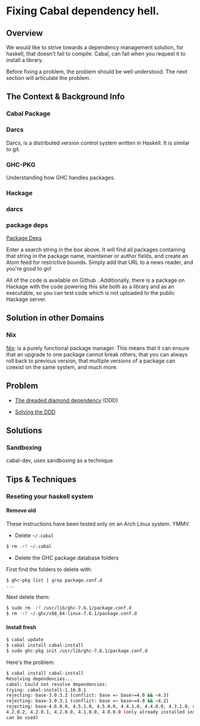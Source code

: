 # Fixing Cabal dependency hell.


## Overview 

We would like to strive towards a dependency management solution, for
haskell, that doesn't fail to compile.  Cabal, can fail when you
request it to install a library.

Before fixing a problem, the problem should be well understood.  The
next section will articulate the problem.


## The Context & Background Info

### Cabal Package

### Darcs

Darcs, is a distributed version control system written in Haskell.  It
is similar to git.

### GHC-PKG

Understanding how GHC handles packages.

### Hackage



### darcs


### package deps

[Package Deps](http://packdeps.haskellers.com/)

Enter a search string in the box above. It will find all packages
containing that string in the package name, maintainer or author
fields, and create an Atom feed for restrictive bounds. Simply add
that URL to a news reader, and you're good to go!

All of the code is available on Github . Additionally, there is a
package on Hackage with the code powering this site both as a library
and as an executable, so you can test code which is not uploaded to
the public Hackage server.


## Solution in other Domains

### Nix

[Nix](http://nixos.org/): is a purely functional package manager. This
means that it can ensure that an upgrade to one package cannot break
others, that you can always roll back to previous version, that
multiple versions of a package can coexist on the same system, and
much more.

## Problem

* [The dreaded diamond dependency](http://www.well-typed.com/blog/9) (DDD)

* [Solving the DDD](http://www.well-typed.com/blog/12)

## Solutions

### Sandboxing

cabal-dev, uses sandboxing as a technique


## Tips & Techniques

### Reseting your haskell system

#### Remove old

These instructions have been tested only on an Arch Linux system.
YMMV. 

* Delete `~/.cabal`

```bash
$ rm -rf ~/.cabal
```

* Delete the GHC package database folders

First find the folders to delete with:

```bash
$ ghc-pkg list | grep package.conf.d
...
```

Next delete them:

```bash
$ sudo rm -rf /usr/lib/ghc-7.6.1/package.conf.d
$ rm -rf ~/.ghc/x86_64-linux-7.6.1/package.conf.d
```

#### Install fresh

```bash
$ cabal update
$ cabal install cabal-install
$ sudo ghc-pkg init /usr/lib/ghc-7.6.1/package.conf.d
```

Here's the problem:

```bash
$ cabal install cabal-install
Resolving dependencies...
cabal: Could not resolve dependencies:
trying: cabal-install-1.16.0.1
rejecting: base-3.0.3.2 (conflict: base => base>=4.0 && <4.3)
rejecting: base-3.0.3.1 (conflict: base => base>=4.0 && <4.2)
rejecting: base-4.6.0.0, 4.5.1.0, 4.5.0.0, 4.4.1.0, 4.4.0.0, 4.3.1.0, 4.3.0.0,
4.2.0.2, 4.2.0.1, 4.2.0.0, 4.1.0.0, 4.0.0.0 (only already installed instances
can be used)
```
